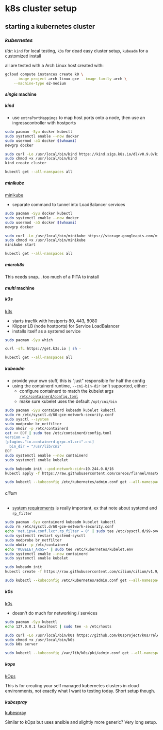 # k8s cluster setup

## starting a kubernetes cluster

### _kubernetes_

_tldr:_ `kind` for local testing, `k3s` for dead easy cluster setup, `kubeadm` for a customized install

all are tested with a Arch Linux host created with:

```sh
gcloud compute instances create k0 \
    --image-project arch-linux-gce --image-family arch \
    --machine-type e2-medium
```

#### _single_ machine

##### _kind_

- use `extraPortMappings` to map host ports onto a node, then use an ingresscontroller with hostports

```sh
sudo pacman -Syu docker kubectl
sudo systemctl enable --now docker
sudo usermod -aG docker $(whoami)
newgrp docker

sudo curl -Lo /usr/local/bin/kind https://kind.sigs.k8s.io/dl/v0.9.0/kind-linux-amd64
sudo chmod +x /usr/local/bin/kind
kind create cluster

kubectl get --all-namspaces all
```

##### _minikube_

[minikube](https://minikube.sigs.k8s.io/docs/)

- separate command to tunnel into LoadBalancer services

```sh
sudo pacman -Syu docker kubectl
sudo systemctl enable --now docker
sudo usermod -aG docker $(whoami)
newgrp docker

sudo curl -Lo /usr/local/bin/minikube https://storage.googleapis.com/minikube/releases/latest/minikube-linux-amd64
sudo chmod +x /usr/local/bin/minikube
minikube start

kubectl get --all-namspaces all
```

##### _microk8s_

This needs snap... too much of a PITA to install

#### _multi_ machine

##### _k3s_

[k3s](https://k3s.io/)

- starts traefik with hostports 80, 443, 8080
- Klipper LB (node hostports) for Service LoadBalancer
- installs itself as a systemd service

```sh
sudo pacman -Syu which

curl -sfL https://get.k3s.io | sh -

kubectl get --all-namspaces all
```

##### _kubeadm_

- provide your own stuff, this is "just" responsible for half the config
- using the containerd runtime, `--cni-bin-dir` isn't supported, either:
  - configure containerd to match the kubelet args [`/etc/containerd/config.toml`](https://github.com/containerd/cri/blob/master/docs/config.md)
  - make sure kubelet uses the default `/opt/cni/bin`

```sh
sudo pacman -Syu containerd kubeadm kubelet kubectl
sudo rm /etc/sysctl.d/60-gce-network-security.conf
sudo sysctl --system
sudo modprobe br_netfilter
sudo mkdir -p /etc/containerd
cat << EOF | sudo tee /etc/containerd/config.toml
version = 2
[plugins."io.containerd.grpc.v1.cri".cni]
  bin_dir = "/usr/lib/cni"
EOF
sudo systemctl enable --now containerd
sudo systemctl enable kubelet

sudo kubeadm init --pod-network-cidr=10.244.0.0/16
kubectl apply -f https://raw.githubusercontent.com/coreos/flannel/master/Documentation/kube-flannel.yml

sudo kubectl --kubeconfig /etc/kubernetes/admin.conf get --all-namespaces all
```

###### _cilium_

- [system requirements](https://docs.cilium.io/en/v1.9/operations/system_requirements/) is really important, ex that note about systemd and `rp_filter`

```sh
sudo pacman -Syu containerd kubeadm kubelet kubectl
sudo rm /etc/sysctl.d/60-gce-network-security.conf
echo 'net.ipv4.conf.lxc*.rp_filter = 0' | sudo tee /etc/sysctl.d/99-override_cilium_rp_filter.conf
sudo systemctl restart systemd-sysctl
sudo modprobe br_netfilter
sudo mkdir -p /etc/containerd
echo 'KUBELET_ARGS=' | sudo tee /etc/kubernetes/kubelet.env
sudo systemctl enable --now containerd
sudo systemctl enable kubelet

sudo kubeadm init
kubectl create -f https://raw.githubusercontent.com/cilium/cilium/v1.9/install/kubernetes/quick-install.yaml

sudo kubectl --kubeconfig /etc/kubernetes/admin.conf get --all-namespaces all
```

##### _k0s_

[k0s](https://k0sproject.io/)

- doesn't do much for networking / services

```sh
sudo pacman -Syu kubectl
echo 127.0.0.1 localhost | sudo tee -a /etc/hosts

sudo curl -Lo /usr/local/bin/k0s https://github.com/k0sproject/k0s/releases/download/v0.8.1/k0s-v0.8.1-amd64
sudo chmod +x /usr/local/bin/k0s
sudo k0s server

sudo kubectl --kubeconfig /var/lib/k0s/pki/admin.conf get --all-namespaces all
```

##### _kops_

[kOps](https://kops.sigs.k8s.io/)

This is for creating your self managed kubernetes clusters in cloud environments,
not exactly what I want to testing today.
Short setup though.

#### _kubespray_

[kubespray](https://kubespray.io/#/)

Similar to kOps but uses ansible and slightly more generic?
Very long setup.
